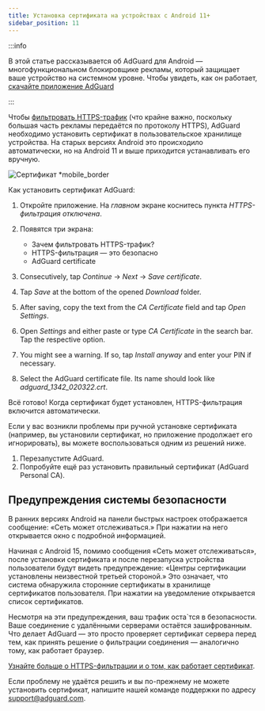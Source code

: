 ```yaml
---
title: Установка сертификата на устройствах с Android 11+
sidebar_position: 11
---
```


:::info

В этой статье рассказывается об AdGuard для Android — многофункциональном блокировщике рекламы, который защищает ваше устройство на системном уровне. Чтобы увидеть, как он работает, [скачайте приложение AdGuard](https://agrd.io/download-kb-adblock)

:::

Чтобы [фильтровать HTTPS-трафик](/general/https-filtering/what-is-https-filtering.md) (что крайне важно, поскольку большая часть рекламы передаётся по протоколу HTTPS), AdGuard необходимо установить сертификат в пользовательское хранилище устройства. На старых версиях Android это происходило автоматически, но на Android 11 и выше приходится устанавливать его вручную.

![Сертификат *mobile_border](https://cdn.adtidy.org/content/kb/ad_blocker/android/solving_problems/manual-certificate/screenCA.gif)

Как установить сертификат AdGuard:

1. Откройте приложение. На *главном* экране коснитесь пункта *HTTPS-фильтрация отключена*.

1. Появятся три экрана:
    - Зачем фильтровать HTTPS-трафик?
    - HTTPS-фильтрация — это безопасно
    - AdGuard certificate

1. Consecutively, tap *Continue* → *Next* → *Save certificate*.

1. Tap *Save* at the bottom of the opened *Download* folder.

1. After saving, copy the text from the *CA Certificate* field and tap *Open Settings*.

1. Open *Settings* and either paste or type *CA Certificate* in the search bar. Tap the respective option.

1. You might see a warning. If so, tap *Install anyway* and enter your PIN if necessary.

1. Select the AdGuard certificate file. Its name should look like *adguard_1342_020322.crt*.

Всё готово! Когда сертификат будет установлен, HTTPS-фильтрация включится автоматически.

Если у вас возникли проблемы при ручной установке сертификата (например, вы установили сертификат, но приложение продолжает его игнорировать), вы можете воспользоваться одним из решений ниже.

1. Перезапустите AdGuard.
1. Попробуйте ещё раз установить правильный сертификат (AdGuard Personal CA).

## Предупреждения системы безопасности

В ранних версиях Android на панели быстрых настроек отображается сообщение: «Сеть может отслеживаться.» При нажатии на него открывается окно с подробной информацией.

Начиная с Android 15, помимо сообщения «Сеть может отслеживаться», после установки сертификата и после перезапуска устройства пользователи будут видеть предупреждение: «Центры сертификации установлены неизвестной третьей стороной.» Это означает, что система обнаружила сторонние сертификаты в хранилище сертификатов пользователя. При нажатии на уведомление открывается список сертификатов.

Несмотря на эти предупреждения, ваш трафик оста`тся в безопасности. Ваше соединение с удалёнными серверами остаётся зашифрованным. Что делает AdGuard — это просто проверяет сертификат сервера перед тем, как принять решение о фильтрации соединения — аналогично тому, как работает браузер.

[Узнайте больше о HTTPS-фильтрации и о том, как работает сертификат](/general/https-filtering/what-is-https-filtering.md).

Если проблему не удаётся решить и вы по-прежнему не можете установить сертификат, напишите нашей команде поддержки по адресу <support@adguard.com>.
